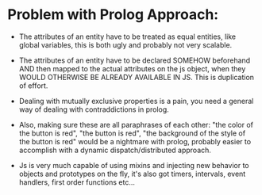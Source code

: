 # Problem with Prolog Approach:

* The attributes of an entity have to be treated as equal entities, like global variables, this is both ugly and probably not very scalable.

* The attributes of an entity have to be declared SOMEHOW beforehand AND then mapped to the actual attributes on the js object, when they WOULD OTHERWISE BE ALREADY AVAILABLE IN JS. This is duplication of effort.

* Dealing with mutually exclusive properties is a pain, you need a general way of dealing with contraddictions in prolog. 

* Also, making sure these are all paraphrases of each other: "the color of the button is red", "the button is red", "the background of the style of the button is red" would be a nightmare with prolog, probably easier to accomplish with a dynamic dispatch/distributed approach.

* Js is very much capable of using mixins and injecting new behavior to objects and prototypes on the fly, it's also got timers, intervals, event handlers, first order functions etc... 

